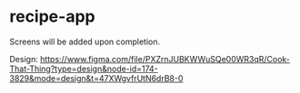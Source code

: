  # recipe-app
Screens will be added upon completion. 

Design: https://www.figma.com/file/PXZrnJUBKWWuSQe00WR3qR/Cook-That-Thing?type=design&node-id=174-3829&mode=design&t=47XWgvfrUtN6drB8-0

